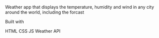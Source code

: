 Weather app that displays the temperature, humidity and wind in any city around the world, including the forcast

Built with

HTML
CSS
JS
Weather API
